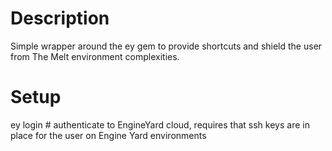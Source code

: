 Description
===========
Simple wrapper around the ey gem to provide shortcuts and shield the user from The Melt environment complexities.

Setup
=====

ey login # authenticate to EngineYard cloud, requires that ssh keys are in place for the user on Engine Yard environments
